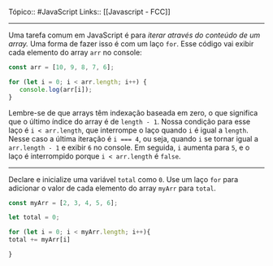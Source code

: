 Tópico:: #JavaScript 
Links:: [[Javascript - FCC]]

---

Uma tarefa comum em JavaScript é para *iterar através do conteúdo de um array.* Uma forma de fazer isso é com um laço `for`. Esse código vai exibir cada elemento do array `arr` no console:

```js
const arr = [10, 9, 8, 7, 6];

for (let i = 0; i < arr.length; i++) {
   console.log(arr[i]);
}
```

Lembre-se de que arrays têm indexação baseada em zero, o que significa que o último índice do array é de `length - 1`. Nossa condição para esse laço é `i < arr.length`, que interrompe o laço quando `i` é igual a `length`. Nesse caso a última iteração é `i === 4`, ou seja, quando `i` se tornar igual a `arr.length - 1` e exibir `6` no console. Em seguida, `i` aumenta para `5`, e o laço é interrompido porque `i < arr.length` é `false`.

---

Declare e inicialize uma variável `total` como `0`. Use um laço `for` para adicionar o valor de cada elemento do array `myArr` para `total`.

```js 
const myArr = [2, 3, 4, 5, 6];

let total = 0;

for (let i = 0; i < myArr.length; i++){
total += myArr[i]

}
```